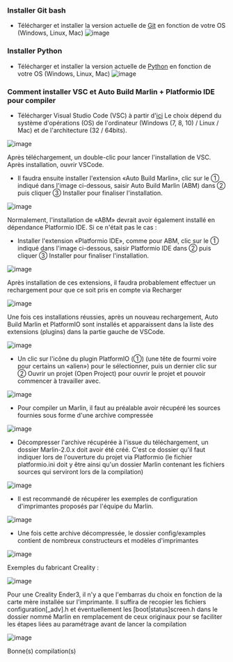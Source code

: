 ### Installer Git bash
- Télécharger et installer la version actuelle de [Git](https://git-scm.com/downloads) en fonction de votre OS (Windows, Linux, Mac)
![image](./images/download-git.jpg)

### Installer Python
- Télécharger et installer la version actuelle de [Python](https://www.python.org/downloads/) en fonction de votre OS (Windows, Linux, Mac)
![image](./images/download-python.jpg)

### Comment installer VSC et Auto Build Marlin + Platformio IDE pour compiler

- Télécharger Visual Studio Code (VSC) à partir d'[ici](https://code.visualstudio.com/Download)
Le choix dépend du système d'opérations (OS) de l'ordinateur (Windows (7, 8, 10) / Linux / Mac) et de l'architecture (32 / 64bits).

![image](./images/download-VSC.jpg)

  Après téléchargement, un double-clic pour lancer l'installation de VSC. Après installation, ouvrir VSCode.
- Il faudra ensuite installer l'extension «Auto Build Marlin», clic sur le ① indiqué dans l'image ci-dessous, saisir Auto Build Marlin (ABM) dans ② puis cliquer ③ Installer pour finaliser l'installation.

![image](./images/VSC-ext-ABM.jpg)

Normalement, l'installation de «ABM» devrait avoir également installé en dépendance Platformio IDE. Si ce n'était pas le cas :

- Installer l'extension «Platformio IDE», comme pour ABM, clic sur le ① indiqué dans l'image ci-dessous, saisir Platformio IDE dans ② puis cliquer ③ Installer pour finaliser l'installation. 

![image](./images/VSC-ext-Platformio.jpg)

Après installation de ces extensions, il faudra probablement effectuer un rechargement pour que ce soit pris en compte via Recharger 

![image](./images/VSC-ext-reload.jpg)

Une fois ces installations réussies, après un nouveau rechargement, Auto Build Marlin et PlatformIO sont installés et apparaissent dans la liste des extensions (plugins) dans la partie gauche de VSCode.

![image](./images/VSC-icone-extensions.jpg)

- Un clic sur l'icône du plugin PlatformIO (①) (une tête de fourmi voire pour certains un «alien») pour le sélectionner, puis un dernier clic sur ② Ouvrir un projet (Open Project) pour ouvrir le projet et pouvoir commencer à travailler avec.

![image](./images/VSC-Platformio-ouvrir-projet.jpg)

- Pour compiler un Marlin, il faut au préalable avoir récupéré les sources fournies sous forme d'une archive compressée

![image](./images/Marlin-code-zip.jpg)

- Décompresser l'archive récupérée à l'issue du téléchargement, un dossier Marlin-2.0.x doit avoir été créé. C'est ce dossier qu'il faut indiquer lors de l'ouverture du projet via Platformio (le fichier platformio.ini doit y être ainsi qu'un dossier Marlin contenant les fichiers sources qui serviront lors de la compilation)

![image](./images/Marlin-zip-décompressé.jpg)


- Il est recommandé de récupérer les exemples de configuration d'imprimantes proposés par l'équipe du Marlin.

![image](./images/Marlin-configurations-zip.jpg)

- Une fois cette archive décompressée, le dossier config/examples contient de nombreux constructeurs et modèles d'imprimantes

![image](./images/marlin-configurations-exemples.jpg)

Exemples du fabricant Creality :

![image](./images/marlin-configurations-exemples-creality.jpg)

Pour une Creality Ender3, il n'y a que l'embarras du choix en fonction de la carte mère installée sur l'imprimante. Il suffira de recopier les fichiers configuration[_adv].h et éventuellement les [boot|status]screen.h dans le dossier nommé Marlin en remplacement de ceux originaux pour se faciliter les étapes liées au paramétrage avant de lancer la compilation

![image](./images/marlin-configurations-exemples-creality-ender3.jpg)

Bonne(s) compilation(s)
